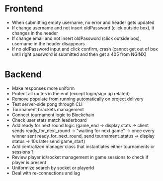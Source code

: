 # Frontend
- When submitting empty username, no error and header gets updated
- If change username and not insert oldPassword (click outside box), it changes in the header
- If change email and not insert oldPassword (click outside box), username in the header disappears
- If no oldPassword input and click confirm, crash (cannot get out of box until right password is submitted and then get a 405 from NGINX)

# Backend
- Make responses more uniform
- Protect all routes in the end (except login/sign up related)
- Remove populate from running automatically on project delivery
- Test server-side pong through CLI
- Tournament brackets management
- Connect tournament logic to Blockchain
- Check user stats match leaderboard
- Add ready for next round logic (game_end -> display stats -> client sends ready_for_next_round -> "waiting for next game" -> once every winner sent ready_for_next_round, send tournament_status -> display status -> 10s later send game_start)
- Add centralized manager class that instantiates either tournaments or sessions ?
- Review player id/socket management in game sessions to check if player is present
- Uniformize search by socket or playerId
- Deal with re-connections and lag 